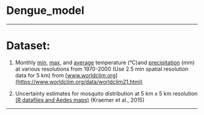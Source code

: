 # Dengue_model

--------------------------
# Dataset:

1. Monthly [min](https://biogeo.ucdavis.edu/data/worldclim/v2.1/base/wc2.1_2.5m_tmin.zip), [max](https://biogeo.ucdavis.edu/data/worldclim/v2.1/base/wc2.1_2.5m_tmax.zip), and [average](https://biogeo.ucdavis.edu/data/worldclim/v2.1/base/wc2.1_2.5m_tavg.zip) temperature (°C)and [precipitation](https://biogeo.ucdavis.edu/data/worldclim/v2.1/base/wc2.1_2.5m_prec.zip) (mm) at various resolutions from 1970-2000 (Use 2.5 min spatial resolution data for 5 km) from [www.worldclim.org](https://www.worldclim.org/data/worldclim21.html)

2. Uncertainty estimates for mosquito distribution at 5 km x 5 km resolution 
[(R datafiles and Aedes maps)](https://www.dropbox.com/sh/bpxcmzmmpiiav8u/AAAl3CBKnBYwXb0n1s1C4-K-a?dl=0)
(Kraemer et al., 2015)
--------------------------
